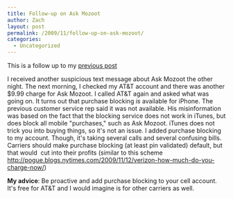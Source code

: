 ```yaml
---
title: Follow-up on Ask Mozoot
author: Zach
layout: post
permalink: /2009/11/follow-up-on-ask-mozoot/
categories:
  - Uncategorized
---
```

This is a follow up to my [previous post][1]

I received another suspicious text message about Ask Mozoot the other night. The next morning, I checked my AT&T account and there was another $9.99 charge for Ask Mozoot. I called AT&T again and asked what was going on. It turns out that purchase blocking *is* available for iPhone. The previous customer service rep said it was not available. His misinformation was based on the fact that the blocking service does not work in iTunes, but does block all mobile "purchases," such as Ask Mozoot. iTunes does not trick you into buying things, so it's not an issue. I added purchase blocking to my account. Though, it's taking several calls and several confusing bills. Carriers should make purchase blocking (at least pin validated) default, but that would  cut into their profits (similar to this scheme http://pogue.blogs.nytimes.com/2009/11/12/verizon-how-much-do-you-charge-now/)

**My advice**: Be proactive and add purchase blocking to your cell account. It's free for AT&T and I would imagine is for other carriers as well.

 [1]: ://zachsteiner.com/2009/10/shady-text-messaging-services/